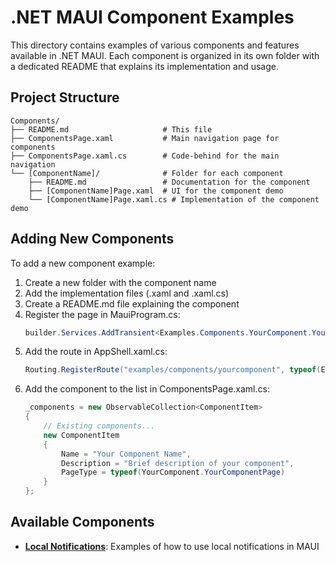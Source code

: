 # .NET MAUI Component Examples

This directory contains examples of various components and features available in .NET MAUI. Each component is organized in its own folder with a dedicated README that explains its implementation and usage.

## Project Structure

```
Components/
├── README.md                     # This file
├── ComponentsPage.xaml           # Main navigation page for components
├── ComponentsPage.xaml.cs        # Code-behind for the main navigation
└── [ComponentName]/              # Folder for each component
    ├── README.md                 # Documentation for the component
    ├── [ComponentName]Page.xaml  # UI for the component demo
    └── [ComponentName]Page.xaml.cs # Implementation of the component demo
```

## Adding New Components

To add a new component example:

1. Create a new folder with the component name
2. Add the implementation files (.xaml and .xaml.cs) 
3. Create a README.md file explaining the component
4. Register the page in MauiProgram.cs:
   ```csharp
   builder.Services.AddTransient<Examples.Components.YourComponent.YourComponentPage>();
   ```
5. Add the route in AppShell.xaml.cs:
   ```csharp
   Routing.RegisterRoute("examples/components/yourcomponent", typeof(Examples.Components.YourComponent.YourComponentPage));
   ```
6. Add the component to the list in ComponentsPage.xaml.cs:
   ```csharp
   _components = new ObservableCollection<ComponentItem>
   {
       // Existing components...
       new ComponentItem
       {
           Name = "Your Component Name",
           Description = "Brief description of your component",
           PageType = typeof(YourComponent.YourComponentPage)
       }
   };
   ```

## Available Components

- **[Local Notifications](./LocalNotifications/README.md)**: Examples of how to use local notifications in MAUI

<!-- Add more components here as they are created --> 